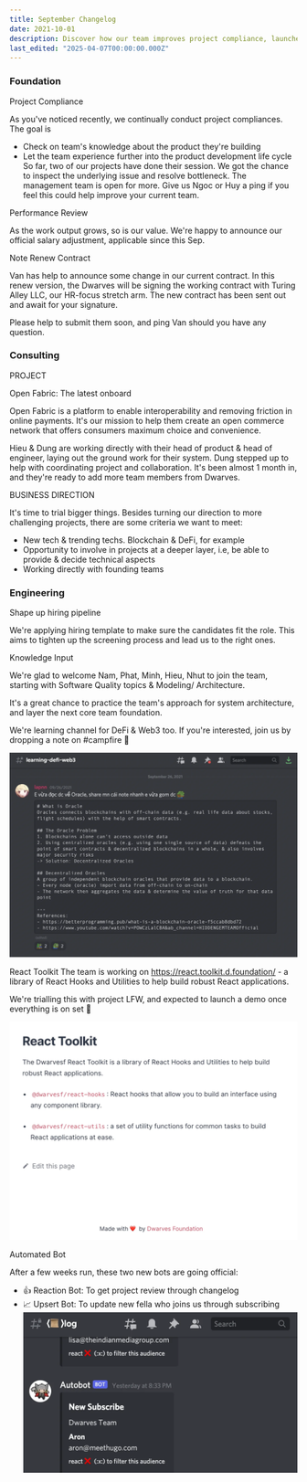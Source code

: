 ```yaml
---
title: September Changelog
date: 2021-10-01
description: Discover how our team improves project compliance, launches new consulting projects like Open Fabric, enhances hiring processes, and develops React Toolkit and automation bots.
last_edited: "2025-04-07T00:00:00.000Z"
---
```


### Foundation

Project Compliance

As you've noticed recently, we continually conduct project compliances. The goal is

- Check on team's knowledge about the product they're building
- Let the team experience further into the product development life cycle
  So far, two of our projects have done their session. We got the chance to inspect the underlying issue and resolve bottleneck. The management team is open for more. Give us Ngoc or Huy a ping if you feel this could help improve your current team.

Performance Review

As the work output grows, so is our value. We're happy to announce our official salary adjustment, applicable since this Sep.

Note Renew Contract

Van has help to announce some change in our current contract. In this renew version, the Dwarves will be signing the working contract with Turing Alley LLC, our HR-focus stretch arm. The new contract has been sent out and await for your signature.

Please help to submit them soon, and ping Van should you have any question.

### Consulting

PROJECT

Open Fabric: The latest onboard

Open Fabric is a platform to enable interoperability and removing friction in online payments. It's our mission to help them create an open commerce network that offers consumers maximum choice and convenience.

Hieu & Dung are working directly with their head of product & head of engineer, laying out the ground work for their system. Dung stepped up to help with coordinating project and collaboration. It's been almost 1 month in, and they're ready to add more team members from Dwarves.

BUSINESS DIRECTION

It's time to trial bigger things. Besides turning our direction to more challenging projects, there are some criteria we want to meet:

- New tech & trending techs. Blockchain & DeFi, for example
- Opportunity to involve in projects at a deeper layer, i.e, be able to provide & decide technical aspects
- Working directly with founding teams

### Engineering

Shape up hiring pipeline

We're applying hiring template to make sure the candidates fit the role. This aims to tighten up the screening process and lead us to the right ones.

Knowledge Input

We're glad to welcome Nam, Phat, Minh, Hieu, Nhut to join the team, starting with Software Quality topics & Modeling/ Architecture.

It's a great chance to practice the team's approach for system architecture, and layer the next core team foundation.

We're learning channel for DeFi & Web3 too. If you're interested, join us by dropping a note on #campfire 🤞

![](assets/notion-image-1744006940106-musfk.webp)

React Toolkit
The team is working on https://react.toolkit.d.foundation/ - a library of React Hooks and Utilities to help build robust React applications.

We're trialling this with project LFW, and expected to launch a demo once everything is on set 🚀

![](assets/notion-image-1744006941687-8k7en.webp)

Automated Bot

After a few weeks run, these two new bots are going official:

- 👍 Reaction Bot: To get project review through changelog
- 📈 Upsert Bot: To update new fella who joins us through subscribing
  ![](assets/notion-image-1744006942098-q4hgd.webp)
